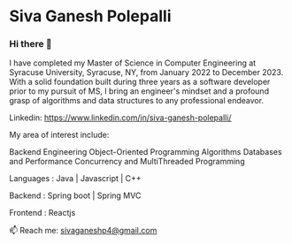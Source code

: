 # Siva Ganesh Polepalli

### Hi there 👋


I have completed my Master of Science in Computer Engineering at Syracuse University, Syracuse, NY, from January 2022 to December 2023. With a solid foundation built during three years as a software developer prior to my pursuit of MS, I bring an engineer's mindset and a profound grasp of algorithms and data structures to any professional endeavor.

Linkedin: https://www.linkedin.com/in/siva-ganesh-polepalli/

My area of interest include:

Backend Engineering
Object-Oriented Programming
Algorithms
Databases and Performance
Concurrency and MultiThreaded Programming


Languages : Java | Javascript | C++ 

Backend : Spring boot | Spring MVC

Frontend : Reactjs

📫 Reach me: sivaganeshp4@gmail.com

